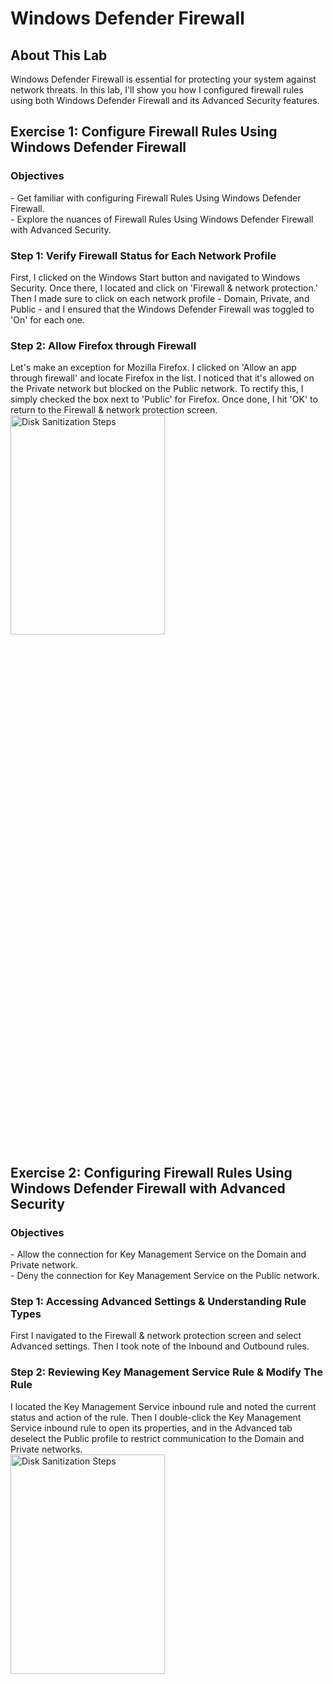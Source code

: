 <h1>Windows Defender Firewall</h1>

<h2>About This Lab</h2>
Windows Defender Firewall is essential for protecting your system against network threats. In this lab, I'll show you how I configured firewall rules using both Windows Defender Firewall and its Advanced Security features.

<h2>Exercise 1: Configure Firewall Rules Using Windows Defender Firewall</h2>

<h3>Objectives</h3>
- Get familiar with configuring Firewall Rules Using Windows Defender Firewall.
<br />
- Explore the nuances of Firewall Rules Using Windows Defender Firewall with Advanced Security.

<h3>Step 1: Verify Firewall Status for Each Network Profile</h3>
First, I clicked on the Windows Start button and navigated to Windows Security. Once there, I located and click on 'Firewall & network protection.'
Then I made sure to click on each network profile - Domain, Private, and Public - and I ensured that the Windows Defender Firewall was toggled to 'On' for each one.

<h3>Step 2: Allow Firefox through Firewall</h3>
Let's make an exception for Mozilla Firefox. I clicked on 'Allow an app through firewall' and locate Firefox in the list. I noticed that it's allowed on the Private network but blocked on the Public network. To rectify this, I simply checked the box next to 'Public' for Firefox. Once done, I hit 'OK' to return to the Firewall & network protection screen.
<br />
<img src="https://github.com/Yagoobz/WindowsDefenderFirewall/assets/145611184/0e2a2c11-7339-48b0-a8ae-5d8f55af9c16" height="30%" width="70%" alt="Disk Sanitization Steps"/>

<h2>Exercise 2: Configuring Firewall Rules Using Windows Defender Firewall with Advanced Security</h2>

<h3>Objectives</h3>
- Allow the connection for Key Management Service on the Domain and Private network.
<br />
- Deny the connection for Key Management Service on the Public network.

<h3>Step 1: Accessing Advanced Settings & Understanding Rule Types</h3>
First I navigated to the Firewall & network protection screen and select Advanced settings. Then I took note of the Inbound and Outbound rules.

<h3>Step 2: Reviewing Key Management Service Rule & Modify The Rule</h3>
I located the Key Management Service inbound rule and noted the current status and action of the rule. Then I double-click the Key Management Service inbound rule to open its properties, and in the Advanced tab deselect the Public profile to restrict communication to the Domain and Private networks.
<br />
<img src="https://github.com/Yagoobz/WindowsDefenderFirewall/assets/145611184/8efedb3f-68a1-4fdd-8039-15ba9f2160bf" height="30%" width="70%" alt="Disk Sanitization Steps"/>



